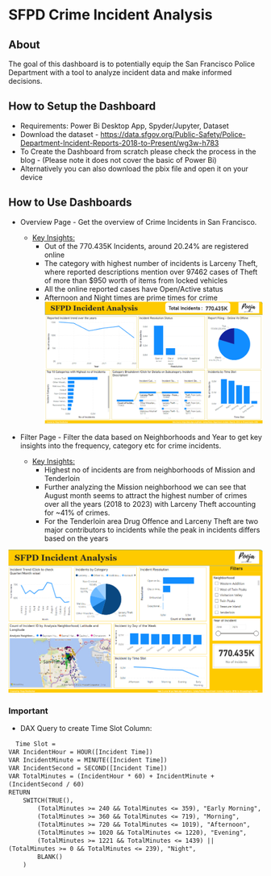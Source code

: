  # SFPD Crime Incident Analysis
 
## About 
The goal of this dashboard is to potentially equip the San Francisco Police Department with a tool to analyze incident data and make informed decisions.

## How to Setup the Dashboard
* Requirements: Power Bi Desktop App, Spyder/Jupyter, Dataset
* Download the dataset - https://data.sfgov.org/Public-Safety/Police-Department-Incident-Reports-2018-to-Present/wg3w-h783
* To Create the Dashboard from scratch please check the process in the blog - (Please note it does not cover the basic of Power Bi)
* Alternatively you can also download the pbix file and open it on your device
  
## How to Use Dashboards
* Overview Page - Get the overview of Crime Incidents in San Francisco.
  * <ins>Key Insights:</ins>
    * Out of the 770.435K Incidents, around 20.24% are registered online
    * The category with highest number of incidents is Larceny Theft, where reported descriptions mention over 97462 cases of Theft of more than $950 worth of items from locked vehicles
    * All the online reported cases have Open/Active status
    * Afternoon and Night times are prime times for crime
![Dashboard_Img_Overview](img/Overview.png)

* Filter Page - Filter the data based on Neighborhoods and Year to get key insights into the frequency, category etc for crime incidents. 
  * <ins>Key Insights:</ins>
    * Highest no of incidents are from neighborhoods of Mission and Tenderloin
    * Further analyzing the Mission neighborhood we can see that August month seems to attract the highest number of crimes over all the years (2018 to 2023) with Larceny Theft accounting for ~41% of crimes. 
    * For the Tenderloin area Drug Offence and Larceny Theft are two major contributors to incidents while the peak in incidents differs based on the years

![Dashboard_Img_Filter](img/Filter.png)

### Important
* DAX Query to create Time Slot Column:
```
  Time Slot = 
VAR IncidentHour = HOUR([Incident Time])
VAR IncidentMinute = MINUTE([Incident Time])
VAR IncidentSecond = SECOND([Incident Time])
VAR TotalMinutes = (IncidentHour * 60) + IncidentMinute + (IncidentSecond / 60)
RETURN
    SWITCH(TRUE(),
        (TotalMinutes >= 240 && TotalMinutes <= 359), "Early Morning",
        (TotalMinutes >= 360 && TotalMinutes <= 719), "Morning",
        (TotalMinutes >= 720 && TotalMinutes <= 1019), "Afternoon",
        (TotalMinutes >= 1020 && TotalMinutes <= 1220), "Evening",
        (TotalMinutes >= 1221 && TotalMinutes <= 1439) || (TotalMinutes >= 0 && TotalMinutes <= 239), "Night",
        BLANK()
    )
```

